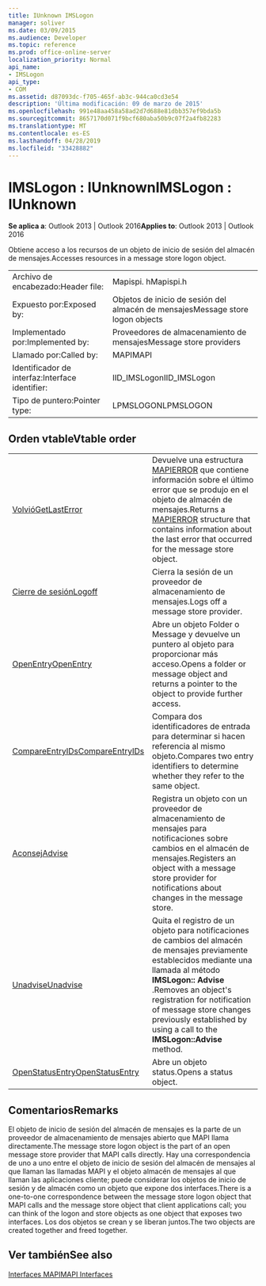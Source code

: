```yaml
---
title: IUnknown IMSLogon
manager: soliver
ms.date: 03/09/2015
ms.audience: Developer
ms.topic: reference
ms.prod: office-online-server
localization_priority: Normal
api_name:
- IMSLogon
api_type:
- COM
ms.assetid: d87093dc-f705-465f-ab3c-944ca0cd3e54
description: 'Última modificación: 09 de marzo de 2015'
ms.openlocfilehash: 991e48aa458a58ad2d7d688e81dbb357ef9bda5b
ms.sourcegitcommit: 8657170d071f9bcf680aba50b9c07f2a4fb82283
ms.translationtype: MT
ms.contentlocale: es-ES
ms.lasthandoff: 04/28/2019
ms.locfileid: "33428882"
---
```

# <a name="imslogon--iunknown"></a><span data-ttu-id="e1542-103">IMSLogon : IUnknown</span><span class="sxs-lookup"><span data-stu-id="e1542-103">IMSLogon : IUnknown</span></span>

  
  
<span data-ttu-id="e1542-104">**Se aplica a**: Outlook 2013 | Outlook 2016</span><span class="sxs-lookup"><span data-stu-id="e1542-104">**Applies to**: Outlook 2013 | Outlook 2016</span></span> 
  
<span data-ttu-id="e1542-105">Obtiene acceso a los recursos de un objeto de inicio de sesión del almacén de mensajes.</span><span class="sxs-lookup"><span data-stu-id="e1542-105">Accesses resources in a message store logon object.</span></span>
  
|||
|:-----|:-----|
|<span data-ttu-id="e1542-106">Archivo de encabezado:</span><span class="sxs-lookup"><span data-stu-id="e1542-106">Header file:</span></span>  <br/> |<span data-ttu-id="e1542-107">Mapispi. h</span><span class="sxs-lookup"><span data-stu-id="e1542-107">Mapispi.h</span></span>  <br/> |
|<span data-ttu-id="e1542-108">Expuesto por:</span><span class="sxs-lookup"><span data-stu-id="e1542-108">Exposed by:</span></span>  <br/> |<span data-ttu-id="e1542-109">Objetos de inicio de sesión del almacén de mensajes</span><span class="sxs-lookup"><span data-stu-id="e1542-109">Message store logon objects</span></span>  <br/> |
|<span data-ttu-id="e1542-110">Implementado por:</span><span class="sxs-lookup"><span data-stu-id="e1542-110">Implemented by:</span></span>  <br/> |<span data-ttu-id="e1542-111">Proveedores de almacenamiento de mensajes</span><span class="sxs-lookup"><span data-stu-id="e1542-111">Message store providers</span></span>  <br/> |
|<span data-ttu-id="e1542-112">Llamado por:</span><span class="sxs-lookup"><span data-stu-id="e1542-112">Called by:</span></span>  <br/> |<span data-ttu-id="e1542-113">MAPI</span><span class="sxs-lookup"><span data-stu-id="e1542-113">MAPI</span></span>  <br/> |
|<span data-ttu-id="e1542-114">Identificador de interfaz:</span><span class="sxs-lookup"><span data-stu-id="e1542-114">Interface identifier:</span></span>  <br/> |<span data-ttu-id="e1542-115">IID_IMSLogon</span><span class="sxs-lookup"><span data-stu-id="e1542-115">IID_IMSLogon</span></span>  <br/> |
|<span data-ttu-id="e1542-116">Tipo de puntero:</span><span class="sxs-lookup"><span data-stu-id="e1542-116">Pointer type:</span></span>  <br/> |<span data-ttu-id="e1542-117">LPMSLOGON</span><span class="sxs-lookup"><span data-stu-id="e1542-117">LPMSLOGON</span></span>  <br/> |
   
## <a name="vtable-order"></a><span data-ttu-id="e1542-118">Orden vtable</span><span class="sxs-lookup"><span data-stu-id="e1542-118">Vtable order</span></span>

|||
|:-----|:-----|
|[<span data-ttu-id="e1542-119">Volvió</span><span class="sxs-lookup"><span data-stu-id="e1542-119">GetLastError</span></span>](imslogon-getlasterror.md) <br/> |<span data-ttu-id="e1542-120">Devuelve una estructura [MAPIERROR](mapierror.md) que contiene información sobre el último error que se produjo en el objeto de almacén de mensajes.</span><span class="sxs-lookup"><span data-stu-id="e1542-120">Returns a [MAPIERROR](mapierror.md) structure that contains information about the last error that occurred for the message store object.</span></span>  <br/> |
|[<span data-ttu-id="e1542-121">Cierre de sesión</span><span class="sxs-lookup"><span data-stu-id="e1542-121">Logoff</span></span>](imslogon-logoff.md) <br/> |<span data-ttu-id="e1542-122">Cierra la sesión de un proveedor de almacenamiento de mensajes.</span><span class="sxs-lookup"><span data-stu-id="e1542-122">Logs off a message store provider.</span></span>  <br/> |
|[<span data-ttu-id="e1542-123">OpenEntry</span><span class="sxs-lookup"><span data-stu-id="e1542-123">OpenEntry</span></span>](imslogon-openentry.md) <br/> |<span data-ttu-id="e1542-124">Abre un objeto Folder o Message y devuelve un puntero al objeto para proporcionar más acceso.</span><span class="sxs-lookup"><span data-stu-id="e1542-124">Opens a folder or message object and returns a pointer to the object to provide further access.</span></span>  <br/> |
|[<span data-ttu-id="e1542-125">CompareEntryIDs</span><span class="sxs-lookup"><span data-stu-id="e1542-125">CompareEntryIDs</span></span>](imslogon-compareentryids.md) <br/> |<span data-ttu-id="e1542-126">Compara dos identificadores de entrada para determinar si hacen referencia al mismo objeto.</span><span class="sxs-lookup"><span data-stu-id="e1542-126">Compares two entry identifiers to determine whether they refer to the same object.</span></span>  <br/> |
|[<span data-ttu-id="e1542-127">Aconsej</span><span class="sxs-lookup"><span data-stu-id="e1542-127">Advise</span></span>](imslogon-advise.md) <br/> |<span data-ttu-id="e1542-128">Registra un objeto con un proveedor de almacenamiento de mensajes para notificaciones sobre cambios en el almacén de mensajes.</span><span class="sxs-lookup"><span data-stu-id="e1542-128">Registers an object with a message store provider for notifications about changes in the message store.</span></span>  <br/> |
|[<span data-ttu-id="e1542-129">Unadvise</span><span class="sxs-lookup"><span data-stu-id="e1542-129">Unadvise</span></span>](imslogon-unadvise.md) <br/> |<span data-ttu-id="e1542-130">Quita el registro de un objeto para notificaciones de cambios del almacén de mensajes previamente establecidos mediante una llamada al método **IMSLogon:: Advise** .</span><span class="sxs-lookup"><span data-stu-id="e1542-130">Removes an object's registration for notification of message store changes previously established by using a call to the **IMSLogon::Advise** method.</span></span>  <br/> |
|[<span data-ttu-id="e1542-131">OpenStatusEntry</span><span class="sxs-lookup"><span data-stu-id="e1542-131">OpenStatusEntry</span></span>](imslogon-openstatusentry.md) <br/> |<span data-ttu-id="e1542-132">Abre un objeto status.</span><span class="sxs-lookup"><span data-stu-id="e1542-132">Opens a status object.</span></span>  <br/> |
   
## <a name="remarks"></a><span data-ttu-id="e1542-133">Comentarios</span><span class="sxs-lookup"><span data-stu-id="e1542-133">Remarks</span></span>

<span data-ttu-id="e1542-134">El objeto de inicio de sesión del almacén de mensajes es la parte de un proveedor de almacenamiento de mensajes abierto que MAPI llama directamente.</span><span class="sxs-lookup"><span data-stu-id="e1542-134">The message store logon object is the part of an open message store provider that MAPI calls directly.</span></span> <span data-ttu-id="e1542-135">Hay una correspondencia de uno a uno entre el objeto de inicio de sesión del almacén de mensajes al que llaman las llamadas MAPI y el objeto almacén de mensajes al que llaman las aplicaciones cliente; puede considerar los objetos de inicio de sesión y de almacén como un objeto que expone dos interfaces.</span><span class="sxs-lookup"><span data-stu-id="e1542-135">There is a one-to-one correspondence between the message store logon object that MAPI calls and the message store object that client applications call; you can think of the logon and store objects as one object that exposes two interfaces.</span></span> <span data-ttu-id="e1542-136">Los dos objetos se crean y se liberan juntos.</span><span class="sxs-lookup"><span data-stu-id="e1542-136">The two objects are created together and freed together.</span></span>
  
## <a name="see-also"></a><span data-ttu-id="e1542-137">Ver también</span><span class="sxs-lookup"><span data-stu-id="e1542-137">See also</span></span>



[<span data-ttu-id="e1542-138">Interfaces MAPI</span><span class="sxs-lookup"><span data-stu-id="e1542-138">MAPI Interfaces</span></span>](mapi-interfaces.md)

